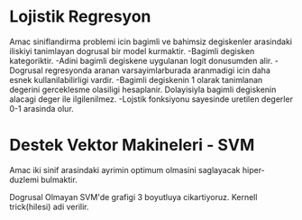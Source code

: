 # Lojistik Regresyon
Amac siniflandirma problemi icin bagimli ve bahimsiz degiskenler arasindaki iliskiyi tanimlayan dogrusal bir model kurmaktir.
-Bagimli degisken kategoriktir.
-Adini bagimli degiskene uygulanan logit donusumden alir.
-Dogrusal regresyonda aranan varsayimlarburada aranmadigi icin daha esnek kullanilabilirligi vardir.
-Bagimli degiskenin 1 olarak tanimlanan degerini gerceklesme olasiligi hesaplanir. Dolayisiyla bagimli degiskenin alacagi deger ile ilgilenilmez.
-Lojstik fonksiyonu sayesinde uretilen degerler 0-1 arasinda olur.

# Destek Vektor Makineleri - SVM
Amac iki sinif arasindaki ayrimin optimum olmasini saglayacak hiper-duzlemi bulmaktir.

Dogrusal Olmayan SVM'de grafigi 3 boyutluya cikartiyoruz. Kernell trick(hilesi) adi verilir.